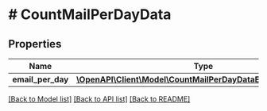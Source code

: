 # # CountMailPerDayData

## Properties

Name | Type | Description | Notes
------------ | ------------- | ------------- | -------------
**email_per_day** | [**\OpenAPI\Client\Model\CountMailPerDayDataEmailPerDayInner[]**](CountMailPerDayDataEmailPerDayInner.md) |  | [optional]

[[Back to Model list]](../../README.md#models) [[Back to API list]](../../README.md#endpoints) [[Back to README]](../../README.md)

